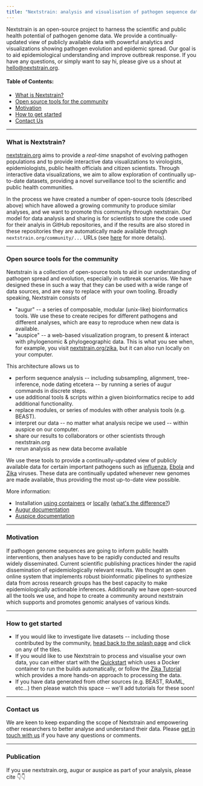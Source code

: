 ```yaml
---
title: "Nextstrain: analysis and visualisation of pathogen sequence data"
---
```


Nextstrain is an open-source project to harness the scientific and public health potential of pathogen genome data. We provide a continually-updated view of publicly available data with powerful analytics and visualizations showing pathogen evolution and epidemic spread. Our goal is to aid epidemiological understanding and improve outbreak response. If you have any questions, or simply want to say hi, please give us a shout at [hello@nextstrain.org]((mailto:hello@nextstrain.org)).


#### Table of Contents:
* [What is Nextstrain?](#what-is-nextstrain)
* [Open source tools for the community](#open-source-tools-for-the-community)
* [Motivation](#motivation)
* [How to get started](#how-to-get-started)
* [Contact Us](#contact-us)

---

### What is Nextstrain?


[nextstrain.org](https://www.nextstrain.org) aims to provide a _real-time_ snapshot of evolving pathogen populations and to provide interactive data visualizations to virologists, epidemiologists, public health officials and citizen scientists.
Through interactive data visualizations, we aim to allow exploration of continually up-to-date datasets, providing a novel surveillance tool to the scientific and public health communities.


In the process we have created a number of open-source tools (described above) which have allowed a growing community to produce similar analyses, and we want to promote this community through nextstrain.
Our model for data analysis and sharing is for scientists to store the code used for their analyis in GitHub repositories, and if the results are also stored in these repositories they are automatically made available through `nextstrain.org/community/...` URLs (see [here](/docs/contributing/community-builds) for more details).

---
### Open source tools for the community

Nextstrain is a collection of open-source tools to aid in our understanding of pathogen spread and evolution, especially in outbreak scenarios.
We have designed these in such a way that they can be used with a wide range of data sources, and are easy to replace with your own tooling.
Broadly speaking, Nextstrain consists of 
* "augur" -- a series of composable, modular (unix-like) bioinformatics tools.
We use these to create recipes for different pathogens and different analyses, which are easy to reproduce when new data is available.
* "auspice" -- a web-based visualization program, to present & interact with phylogenomic & phylogeographic data. 
This is what you see when, for example, you visit [nextstrain.org/zika](https://www.nextstrain.org/zika), but it can also run locally on your computer.


This architecture allows us to
- perform sequence analysis -- including subsampling, alignment, tree-inference, node dating etcetera -- by running a series of augur commands in discrete steps.
- use additional tools & scripts within a given bioinformatics recipe to add additional functionality.
- replace modules, or series of modules with other analysis tools (e.g. BEAST).
- interpret our data -- no matter what analysis recipe we used -- within auspice on our computer.
- share our results to collaborators or other scientists through nextstrain.org
- rerun analysis as new data become available


We use these tools to provide a continually-updated view of publicly available data for certain important pathogens such as [influenza](https://www.nextstrain.org/flu), [Ebola](https://www.nextstrain.org/ebola) and [Zika](https://www.nextstrain.org/zika) viruses.
These data are continually updated whenever new genomes are made available, thus providing the most up-to-date view possible.


More information:
* Installation [using containers](./container-installation) or [locally](./local-installation) ([what's the difference?](./local-vs-container-install))
* [Augur documentation](/docs/bioinformatics/introduction-to-augur)
* [Auspice documentation](/docs/interpretation/auspice)


---
### Motivation

If pathogen genome sequences are going to inform public health interventions, then analyses have to be rapidly conducted and results widely disseminated.
Current scientific publishing practices hinder the rapid dissemination of epidemiologically relevant results.
We thought an open online system that implements robust bioinformatic pipelines to synthesize data from across research groups has the best capacity to make epidemiologically actionable inferences.
Additionally we have open-sourced all the tools we use, and hope to create a community around nextstrain which supports and promotes genomic analyses of various kinds.



---
### How to get started

* If you would like to investigate live datasets -- including those contributed by the community, [head back to the splash page](/) and click on any of the tiles.
* If you would like to use Nextstrain to process and visualise your own data, you can either start with the [Quickstart](/docs/getting-started/quickstart) which uses a Docker container to run the builds automatically, or follow the [Zika Tutorial](/docs/tutorials/zika) which provides a more hands-on approach to processing the data.
* If you have data generated from other sources (e.g. BEAST, RAxML, etc...) then please watch this space -- we'll add tutorials for these soon!

---
### Contact us

We are keen to keep expanding the scope of Nextstrain and empowering other researchers to better analyse and understand their data.
Please [get in touch with us](mailto:hello@nextstrain.org) if you have any questions or comments.

---
### Publication
If you use nextstrain.org, augur or auspice as part of your analysis, please cite 👇👇
